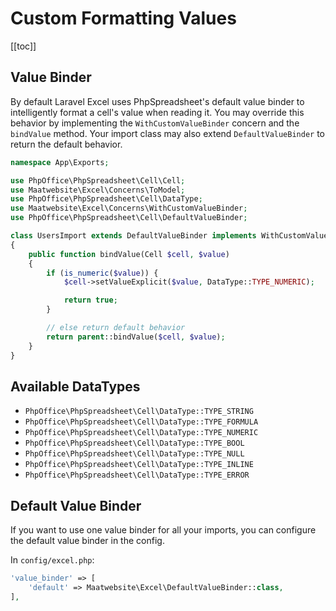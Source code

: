 # Custom Formatting Values

[[toc]]

## Value Binder

By default Laravel Excel uses PhpSpreadsheet's default value binder to intelligently format a cell's value when reading it. You may override this behavior by implementing the `WithCustomValueBinder` concern and the `bindValue` method. Your import class may also extend `DefaultValueBinder` to return the default behavior.

```php
namespace App\Exports;

use PhpOffice\PhpSpreadsheet\Cell\Cell;
use Maatwebsite\Excel\Concerns\ToModel;
use PhpOffice\PhpSpreadsheet\Cell\DataType;
use Maatwebsite\Excel\Concerns\WithCustomValueBinder;
use PhpOffice\PhpSpreadsheet\Cell\DefaultValueBinder;

class UsersImport extends DefaultValueBinder implements WithCustomValueBinder, ToModel
{
    public function bindValue(Cell $cell, $value)
    {
        if (is_numeric($value)) {
            $cell->setValueExplicit($value, DataType::TYPE_NUMERIC);

            return true;
        }

        // else return default behavior
        return parent::bindValue($cell, $value);
    }
}
```

## Available DataTypes

* `PhpOffice\PhpSpreadsheet\Cell\DataType::TYPE_STRING`
* `PhpOffice\PhpSpreadsheet\Cell\DataType::TYPE_FORMULA`
* `PhpOffice\PhpSpreadsheet\Cell\DataType::TYPE_NUMERIC`
* `PhpOffice\PhpSpreadsheet\Cell\DataType::TYPE_BOOL`
* `PhpOffice\PhpSpreadsheet\Cell\DataType::TYPE_NULL`
* `PhpOffice\PhpSpreadsheet\Cell\DataType::TYPE_INLINE`
* `PhpOffice\PhpSpreadsheet\Cell\DataType::TYPE_ERROR`

## Default Value Binder

If you want to use one value binder for all your imports, you can configure the default value binder in the config.

In `config/excel.php`:

```php
'value_binder' => [
    'default' => Maatwebsite\Excel\DefaultValueBinder::class,
],
```

